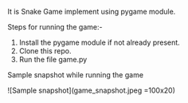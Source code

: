 It is Snake Game implement using pygame module.

Steps for running the game:-
1. Install the pygame module if not already present.
2. Clone this repo.
3. Run the file game.py

Sample snapshot while running the game

![Sample snapshot](game_snapshot.jpeg =100x20)
